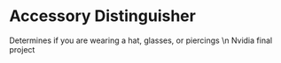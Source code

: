 # Accessory Distinguisher
Determines if you are wearing a hat, glasses, or piercings \n
Nvidia final project
